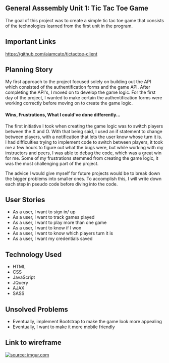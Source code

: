 ## General Asssembly Unit 1: Tic Tac Toe Game

The goal of this project was to create a simple tic tac toe game that consists of the technologies learned from the first unit in the program.

## Important Links

https://github.com/ajamcato/tictactoe-client


## Planning Story

My first approach to the project focused solely on building out the API which consisted of the authentification forms and the game API. After completing the API's, I moved on to develop the game logic. For the first day of the project, I wanted to make certain the
authentification forms were working correctly before moving on to create the game logic.

#### Wins, Frustrations, What I could've done differently...

The first initiative I took when creating the game logic was to switch players between the X and O. With that being said, I used an if statement to change between players, with a notification that lets the user know whose turn it is. I had difficulties trying to implement code to switch between players, it took me a few hours to figure out what the bugs were, but while working with my instructors and peers, I was able to debug the code, which was a great win for me. Some of my frustrations stemmed from creating the game logic, it was the most challenging part of the project.

The advice I would give myself for future projects would be to break down the bigger problems into smaller ones. To accomplish this, I will write down each step in pseudo code before diving into the code.

## User Stories

- As a user, I want to sign in/ up
- As a user, I want to track games played
- As a user, I want to play more than one game
- As a user, I want to know if I won
- As a user, I want to know which players turn it is
- As a user, I want my credentials saved

## Technology Used

- HTML
- CSS
- JavaScript
- JQuery
- AJAX
- SASS

## Unsolved Problems

- Eventually, implement Bootstrap to make the game look more appealing
- Eventually, I want to make it more mobile friendly


## Link to wireframe
[]("https://i.imgur.com/uww9U2X.jpg")
<a href="https://imgur.com/uww9U2X"><img src="https://i.imgur.com/uww9U2X.jpg" title="source: imgur.com">
